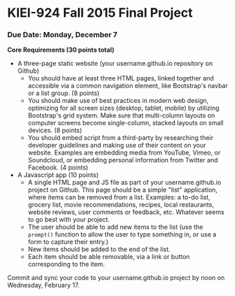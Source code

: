 # KIEI-924 Fall 2015 Final Project

### Due Date: Monday, December 7

**Core Requirements (30 points total)**

* A three-page static website (your username.github.io repository on Github)
  * You should have at least three HTML pages, linked together and accessible via a common navigation element, like Bootstrap's navbar or a list group. (8 points)
  * You should make use of best practices in modern web design, optimizing for all screen sizes (desktop, tablet, mobile) by utilizing Bootstrap's grid system.  Make sure that multi-column layouts on computer screens become single-column, stacked layouts on small devices. (8 points)
  * You should embed script from a third-party by researching their developer guidelines and making use of their content on your website. Examples are embedding media from YouTube, Vimeo, or Soundcloud, or embedding personal information from Twitter and Facebook. (4 points)
* A Javascript app (10 points)
  * A single HTML page and JS file as part of your username.github.io project on Github. This page should be a simple "list" application, where items can be removed from a list.  Examples: a to-do list, grocery list, movie recommendations, recipes, local restaurants, website reviews, user comments or feedback, etc.  Whatever seems to go best with your project.
  * The user should be able to add new items to the list (use the `prompt()` function to allow the user to type something in, or use a form to capture their entry.)
  * New items should be added to the end of the list.
  * Each item should be able removable, via a link or button corresponding to the item.
  
Commit and sync your code to your username.github.io project by noon on Wednesday, February 17.

